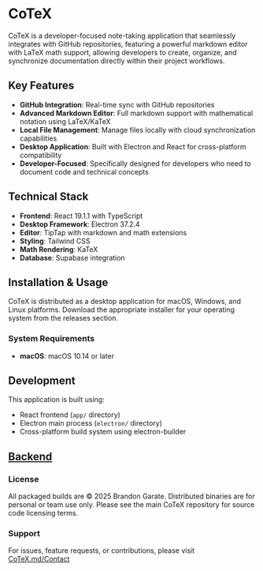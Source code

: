 # CoTeX

CoTeX is a developer-focused note-taking application that seamlessly integrates with GitHub repositories, featuring a powerful markdown editor with LaTeX math support, allowing developers to create, organize, and synchronize documentation directly within their project workflows.

## Key Features

- **GitHub Integration**: Real-time sync with GitHub repositories
- **Advanced Markdown Editor**: Full markdown support with mathematical notation using LaTeX/KaTeX
- **Local File Management**: Manage files locally with cloud synchronization capabilities
- **Desktop Application**: Built with Electron and React for cross-platform compatibility
- **Developer-Focused**: Specifically designed for developers who need to document code and technical concepts

## Technical Stack

- **Frontend**: React 19.1.1 with TypeScript
- **Desktop Framework**: Electron 37.2.4
- **Editor**: TipTap with markdown and math extensions
- **Styling**: Tailwind CSS
- **Math Rendering**: KaTeX
- **Database**: Supabase integration

## Installation & Usage

CoTeX is distributed as a desktop application for macOS, Windows, and Linux platforms. Download the appropriate installer for your operating system from the releases section.

### System Requirements

- **macOS**: macOS 10.14 or later

## Development

This application is built using:
- React frontend (`app/` directory)
- Electron main process (`electron/` directory)
- Cross-platform build system using electron-builder


## [Backend](Backend.md)

### License

All packaged builds are © 2025 Brandon Garate.
Distributed binaries are for personal or team use only. Please see the main CoTeX repository for source code licensing terms.

### Support

For issues, feature requests, or contributions, please visit [CoTeX.md/Contact](https://cotex-md.netlify.app/contact)
